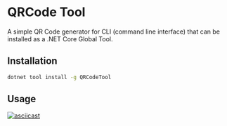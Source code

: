 # QRCode Tool

A simple QR Code generator for CLI (command line interface) that can be installed as a .NET Core Global Tool.


## Installation

``` bash
dotnet tool install -g QRCodeTool
```

## Usage

[![asciicast](https://asciinema.org/a/7ADMI7Y4AKRW3tm5je12CaYbB.png)](https://asciinema.org/a/7ADMI7Y4AKRW3tm5je12CaYbB)
